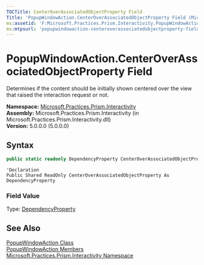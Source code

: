 ```yaml
---
TOCTitle: CenterOverAssociatedObjectProperty Field
Title: 'PopupWindowAction.CenterOverAssociatedObjectProperty Field (Microsoft.Practices.Prism.Interactivity)'
ms:assetid: 'F:Microsoft.Practices.Prism.Interactivity.PopupWindowAction.CenterOverAssociatedObjectProperty'
ms:mtpsurl: 'popupwindowaction-centeroverassociatedobjectproperty-field-mspp-interactivity.md'
---
```


# PopupWindowAction.CenterOverAssociatedObjectProperty Field

Determines if the content should be initially shown centered over the view that raised the interaction request or not.

**Namespace:** [Microsoft.Practices.Prism.Interactivity](/patterns-practices/reference/mspp-interactivity-namespace)  
**Assembly:** Microsoft.Practices.Prism.Interactivity (in Microsoft.Practices.Prism.Interactivity.dll)  
**Version:** 5.0.0.0 (5.0.0.0)

## Syntax

```C#
public static readonly DependencyProperty CenterOverAssociatedObjectProperty
```

```VB
'Declaration
Public Shared ReadOnly CenterOverAssociatedObjectProperty As DependencyProperty
```

### Field Value

Type: [DependencyProperty](http://msdn2.microsoft.com/en-us/library/ms589318)

## See Also

[PopupWindowAction Class](/patterns-practices/reference/popupwindowaction-class-mspp-interactivity)  
[PopupWindowAction Members](/patterns-practices/reference/popupwindowaction-members-mspp-interactivity)  
[Microsoft.Practices.Prism.Interactivity Namespace](/patterns-practices/reference/mspp-interactivity-namespace)  
